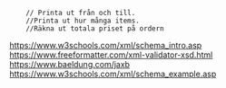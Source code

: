         // Printa ut från och till.
        //Printa ut hur många items.
        //Räkna ut totala priset på ordern

https://www.w3schools.com/xml/schema_intro.asp
https://www.freeformatter.com/xml-validator-xsd.html
https://www.baeldung.com/jaxb
https://www.w3schools.com/xml/schema_example.asp


